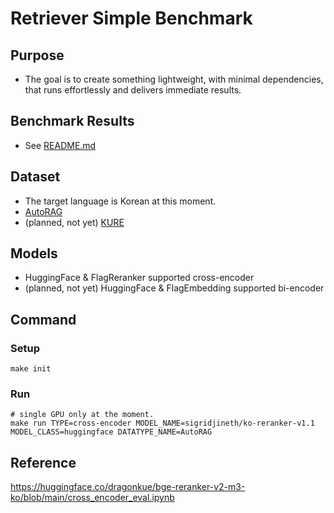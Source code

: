 # Retriever Simple Benchmark
## Purpose
* The goal is to create something lightweight, with minimal dependencies, that runs effortlessly and delivers immediate results.

## Benchmark Results
* See [README.md](https://github.com/instructkr/retriever-simple-benchmark/blob/main/results/README.md)

## Dataset
* The target language is Korean at this moment.
* [AutoRAG](https://github.com/Marker-Inc-Korea/AutoRAG-example-korean-embedding-benchmark/pull/6)
* (planned, not yet) [KURE](https://github.com/nlpai-lab/KURE)

## Models
* HuggingFace & FlagReranker supported cross-encoder
* (planned, not yet) HuggingFace & FlagEmbedding supported bi-encoder

## Command
### Setup
```
make init
```

### Run
```
# single GPU only at the moment.
make run TYPE=cross-encoder MODEL_NAME=sigridjineth/ko-reranker-v1.1 MODEL_CLASS=huggingface DATATYPE_NAME=AutoRAG
```

## Reference

https://huggingface.co/dragonkue/bge-reranker-v2-m3-ko/blob/main/cross_encoder_eval.ipynb